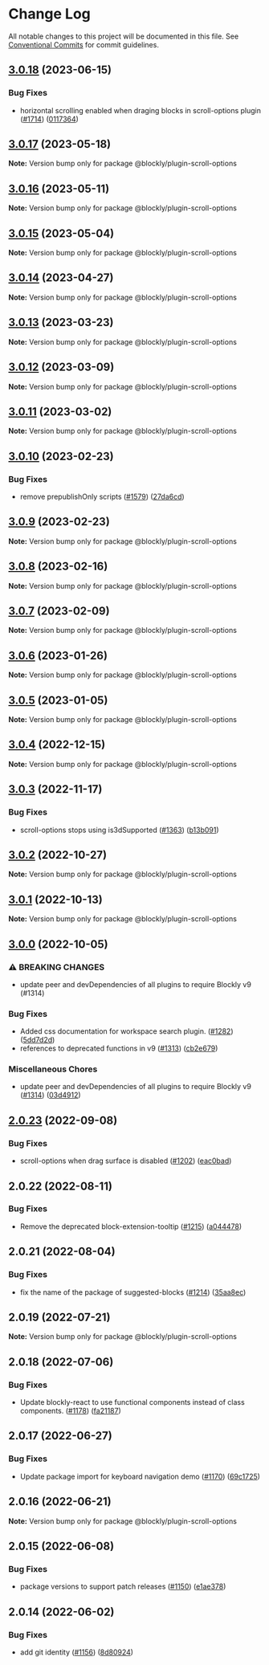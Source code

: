# Change Log

All notable changes to this project will be documented in this file.
See [Conventional Commits](https://conventionalcommits.org) for commit guidelines.

## [3.0.18](https://github.com/google/blockly-samples/compare/@blockly/plugin-scroll-options@3.0.17...@blockly/plugin-scroll-options@3.0.18) (2023-06-15)


### Bug Fixes

* horizontal scrolling enabled when draging blocks in scroll-options plugin ([#1714](https://github.com/google/blockly-samples/issues/1714)) ([0117364](https://github.com/google/blockly-samples/commit/01173648529f92a017fa7a623d598bfc6f2eb4a6))



## [3.0.17](https://github.com/google/blockly-samples/compare/@blockly/plugin-scroll-options@3.0.16...@blockly/plugin-scroll-options@3.0.17) (2023-05-18)

**Note:** Version bump only for package @blockly/plugin-scroll-options





## [3.0.16](https://github.com/google/blockly-samples/compare/@blockly/plugin-scroll-options@3.0.15...@blockly/plugin-scroll-options@3.0.16) (2023-05-11)

**Note:** Version bump only for package @blockly/plugin-scroll-options





## [3.0.15](https://github.com/google/blockly-samples/compare/@blockly/plugin-scroll-options@3.0.14...@blockly/plugin-scroll-options@3.0.15) (2023-05-04)

**Note:** Version bump only for package @blockly/plugin-scroll-options





## [3.0.14](https://github.com/google/blockly-samples/compare/@blockly/plugin-scroll-options@3.0.13...@blockly/plugin-scroll-options@3.0.14) (2023-04-27)

**Note:** Version bump only for package @blockly/plugin-scroll-options





## [3.0.13](https://github.com/google/blockly-samples/compare/@blockly/plugin-scroll-options@3.0.12...@blockly/plugin-scroll-options@3.0.13) (2023-03-23)

**Note:** Version bump only for package @blockly/plugin-scroll-options





## [3.0.12](https://github.com/google/blockly-samples/compare/@blockly/plugin-scroll-options@3.0.11...@blockly/plugin-scroll-options@3.0.12) (2023-03-09)

**Note:** Version bump only for package @blockly/plugin-scroll-options





## [3.0.11](https://github.com/google/blockly-samples/compare/@blockly/plugin-scroll-options@3.0.10...@blockly/plugin-scroll-options@3.0.11) (2023-03-02)

**Note:** Version bump only for package @blockly/plugin-scroll-options





## [3.0.10](https://github.com/google/blockly-samples/compare/@blockly/plugin-scroll-options@3.0.9...@blockly/plugin-scroll-options@3.0.10) (2023-02-23)


### Bug Fixes

* remove prepublishOnly scripts ([#1579](https://github.com/google/blockly-samples/issues/1579)) ([27da6cd](https://github.com/google/blockly-samples/commit/27da6cd04c38f6ba417f4e7446bb6218c475448d))



## [3.0.9](https://github.com/google/blockly-samples/compare/@blockly/plugin-scroll-options@3.0.8...@blockly/plugin-scroll-options@3.0.9) (2023-02-23)

**Note:** Version bump only for package @blockly/plugin-scroll-options





## [3.0.8](https://github.com/google/blockly-samples/compare/@blockly/plugin-scroll-options@3.0.7...@blockly/plugin-scroll-options@3.0.8) (2023-02-16)

**Note:** Version bump only for package @blockly/plugin-scroll-options





## [3.0.7](https://github.com/google/blockly-samples/compare/@blockly/plugin-scroll-options@3.0.6...@blockly/plugin-scroll-options@3.0.7) (2023-02-09)

**Note:** Version bump only for package @blockly/plugin-scroll-options





## [3.0.6](https://github.com/google/blockly-samples/compare/@blockly/plugin-scroll-options@3.0.5...@blockly/plugin-scroll-options@3.0.6) (2023-01-26)

**Note:** Version bump only for package @blockly/plugin-scroll-options





## [3.0.5](https://github.com/google/blockly-samples/compare/@blockly/plugin-scroll-options@3.0.4...@blockly/plugin-scroll-options@3.0.5) (2023-01-05)

**Note:** Version bump only for package @blockly/plugin-scroll-options





## [3.0.4](https://github.com/google/blockly-samples/compare/@blockly/plugin-scroll-options@3.0.3...@blockly/plugin-scroll-options@3.0.4) (2022-12-15)

**Note:** Version bump only for package @blockly/plugin-scroll-options





## [3.0.3](https://github.com/google/blockly-samples/compare/@blockly/plugin-scroll-options@3.0.2...@blockly/plugin-scroll-options@3.0.3) (2022-11-17)


### Bug Fixes

* scroll-options stops using is3dSupported ([#1363](https://github.com/google/blockly-samples/issues/1363)) ([b13b091](https://github.com/google/blockly-samples/commit/b13b0918fc2994e68d05c5e434a5151efe765d77))



## [3.0.2](https://github.com/google/blockly-samples/compare/@blockly/plugin-scroll-options@3.0.1...@blockly/plugin-scroll-options@3.0.2) (2022-10-27)

**Note:** Version bump only for package @blockly/plugin-scroll-options





## [3.0.1](https://github.com/google/blockly-samples/compare/@blockly/plugin-scroll-options@3.0.0...@blockly/plugin-scroll-options@3.0.1) (2022-10-13)

**Note:** Version bump only for package @blockly/plugin-scroll-options





## [3.0.0](https://github.com/google/blockly-samples/compare/@blockly/plugin-scroll-options@2.0.23...@blockly/plugin-scroll-options@3.0.0) (2022-10-05)


### ⚠ BREAKING CHANGES

* update peer and devDependencies of all plugins to require Blockly v9 (#1314)

### Bug Fixes

* Added css documentation for workspace search plugin. ([#1282](https://github.com/google/blockly-samples/issues/1282)) ([5dd7d2d](https://github.com/google/blockly-samples/commit/5dd7d2d2bed3d1e4920e27b795a06fff08e85297))
* references to deprecated functions in v9 ([#1313](https://github.com/google/blockly-samples/issues/1313)) ([cb2e679](https://github.com/google/blockly-samples/commit/cb2e67987e0b62a77c26adc660cc6ade1ba67954))


### Miscellaneous Chores

* update peer and devDependencies of all plugins to require Blockly v9 ([#1314](https://github.com/google/blockly-samples/issues/1314)) ([03d4912](https://github.com/google/blockly-samples/commit/03d4912c42c8de0f30493037ccc28dddaea0f266))



## [2.0.23](https://github.com/google/blockly-samples/compare/@blockly/plugin-scroll-options@2.0.22...@blockly/plugin-scroll-options@2.0.23) (2022-09-08)


### Bug Fixes

* scroll-options when drag surface is disabled ([#1202](https://github.com/google/blockly-samples/issues/1202)) ([eac0bad](https://github.com/google/blockly-samples/commit/eac0badff6311801f3e279f04e80832e93b74132))





## 2.0.22 (2022-08-11)


### Bug Fixes

* Remove the deprecated block-extension-tooltip ([#1215](https://github.com/google/blockly-samples/issues/1215)) ([a044478](https://github.com/google/blockly-samples/commit/a044478c86a73e3065bc866e427f175cbec6fc13))





## 2.0.21 (2022-08-04)


### Bug Fixes

* fix the name of the package of suggested-blocks ([#1214](https://github.com/google/blockly-samples/issues/1214)) ([35aa8ec](https://github.com/google/blockly-samples/commit/35aa8ec73a60a4eb5b1e80cb2fc71dcd83d05e27))





## 2.0.19 (2022-07-21)

**Note:** Version bump only for package @blockly/plugin-scroll-options





## 2.0.18 (2022-07-06)


### Bug Fixes

* Update blockly-react to use functional components instead of class components. ([#1178](https://github.com/google/blockly-samples/issues/1178)) ([fa21187](https://github.com/google/blockly-samples/commit/fa21187cdbe4ec3a5c69f185540dd68a98eb69d7))





## 2.0.17 (2022-06-27)


### Bug Fixes

* Update package import for keyboard navigation demo ([#1170](https://github.com/google/blockly-samples/issues/1170)) ([69c1725](https://github.com/google/blockly-samples/commit/69c1725b775279fcc397dc178935208d5f42b08c))





## 2.0.16 (2022-06-21)

**Note:** Version bump only for package @blockly/plugin-scroll-options





## 2.0.15 (2022-06-08)


### Bug Fixes

* package versions to support patch releases ([#1150](https://github.com/google/blockly-samples/issues/1150)) ([e1ae378](https://github.com/google/blockly-samples/commit/e1ae378d779531621c3d948566257d069002963f))





## 2.0.14 (2022-06-02)


### Bug Fixes

* add git identity ([#1156](https://github.com/google/blockly-samples/issues/1156)) ([8d80924](https://github.com/google/blockly-samples/commit/8d809243b277375beb2ce75d4e157b5e17f78193))
